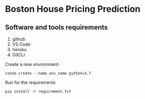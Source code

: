 # Boston House Pricing Prediction

## Software and tools requirements

1. github
2. VS Code
3. heroku
4. GitCLI

Create a new environment

```
conda create --name env_name python=3.7
```

Run for the requirements
```
pip install -r requirement.txt
```